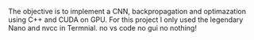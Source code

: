 The objective is to implement a CNN, backpropagation and optimazation using C++ and CUDA on GPU.
For this project I only used the legendary Nano and nvcc in Termnial. no vs code no gui no nothing!
